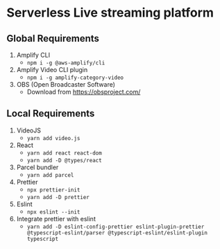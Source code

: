 # Serverless Live streaming platform

## Global Requirements
1. Amplify CLI
    - `npm i -g @aws-amplify/cli`
1. Amplify Video CLI plugin
    - `npm i -g amplify-category-video`
1. OBS (Open Broadcaster Software)
    - Download from https://obsproject.com/


## Local Requirements
1. VideoJS
    - `yarn add video.js`
1. React
    - `yarn add react react-dom`
    - `yarn add -D @types/react`
1. Parcel bundler
    - `yarn add parcel`
1. Prettier
    - `npx prettier-init`
    - `yarn add -D prettier`
1. Eslint
    - `npx eslint --init`
1. Integrate prettier with eslint
    - `yarn add -D eslint-config-prettier eslint-plugin-prettier @typescript-eslint/parser @typescript-eslint/eslint-plugin typescript`